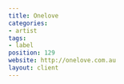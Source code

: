 ```yaml
---
title: Onelove
categories:
- artist
tags:
- label
position: 129
website: http://onelove.com.au
layout: client
---
```



